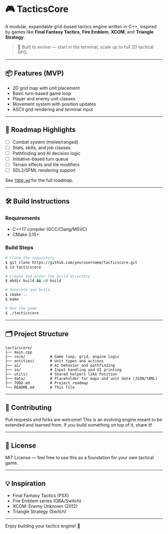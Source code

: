 # 🎮 TacticsCore

A modular, expandable grid-based tactics engine written in C++, inspired by games like **Final Fantasy Tactics**, **Fire Emblem**, **XCOM**, and **Triangle Strategy**.

> 🧱 Built to evolve — start in the terminal, scale up to full 2D tactical RPG.

---

## 📦 Features (MVP)
- 2D grid map with unit placement
- Basic turn-based game loop
- Player and enemy unit classes
- Movement system with position updates
- ASCII grid rendering and terminal input

---

## 🚧 Roadmap Highlights
- [ ] Combat system (melee/ranged)
- [ ] Stats, skills, and job classes
- [ ] Pathfinding and AI decision logic
- [ ] Initiative-based turn queue
- [ ] Terrain effects and tile modifiers
- [ ] SDL2/SFML rendering support

See [`TODO.md`](./TODO.md) for the full roadmap.

---

## 🛠 Build Instructions

### Requirements
- C++17 compiler (GCC/Clang/MSVC)
- CMake 3.15+

### Build Steps
```bash
# Clone the repository
$ git clone https://github.com/yourusername/tacticscore.git
$ cd tacticscore

# Create and enter the build directory
$ mkdir build && cd build

# Generate and build
$ cmake ..
$ make

# Run the game
$ ./tacticscore
```

---

## 🗂 Project Structure
```
tacticscore/
├── main.cpp
├── core/           # Game loop, grid, engine logic
├── entities/       # Unit types and actions
├── ai/             # AI behavior and pathfinding
├── io/             # Input handling and UI printing
├── utils/          # Shared helpers like Position
├── data/           # Placeholder for maps and unit data (JSON/YAML)
├── TODO.md         # Project roadmap
└── README.md       # This file
```

---

## 🤝 Contributing

Pull requests and forks are welcome! This is an evolving engine meant to be extended and learned from. If you build something on top of it, share it!

---

## 📜 License

MIT License — feel free to use this as a foundation for your own tactical game.

---

## 💡 Inspiration
- Final Fantasy Tactics (PSX)
- Fire Emblem series (GBA/Switch)
- XCOM: Enemy Unknown (2012)
- Triangle Strategy (Switch)

---

Enjoy building your tactics engine! 🎲

